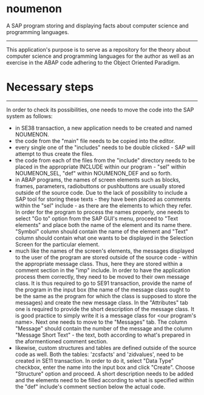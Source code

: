 # noumenon
A SAP program storing and displaying facts about computer science and programming languages.

---
This application's purpose is to serve as a repository for the theory about computer science and programming languages for the author as well as an exercise in the ABAP code adhering to the Object Oriented Paradigm.

# Necessary steps

---
In order to check its possibilities, one needs to move the code into the SAP system as follows:
- in SE38 transaction, a new application needs to be created and named NOUMENON.
- the code from the "main" file needs to be copied into the editor.
- every single one of the "includes" needs to be double clicked - SAP will attempt to thus create the files.
- the code from each of the files from the "include" directory needs to be placed in the appropriate INCLUDE within our program - "sel" within NOUMENON_SEL, "def" within NOUMENON_DEF and so forth. 
- in ABAP programs, the names of screen elements such as blocks, frames, parameters, radiobuttons or pushbuttons are usually stored outside of the source code. Due to the lack of possibility to include a SAP tool for storing these texts - they have been placed as comments within the "sel" include - as there are the elements to which they refer. In order for the program to process the names properly, one needs to select "Go to" option from the SAP GUI's menu, proceed to "Text elements" and place both the name of the element and its name there. "Symbol" column should contain the name of the element and "Text" column should contain what one wants to be displayed in the Selection Screen for the particular element.
- much like the names of the screen's elements, the messages displayed to the user of the program are stored outside of the source code - within the appropriate message class. Thus, here they are stored within a comment section in the "imp" include. In order to have the application process them correctly, they need to be moved to their own message class. It is thus required to go to SE91 transaction, provide the name of the program in the input box (the name of the message class ought to be the same as the program for which the class is supposed to store the messages) and create the new message class. In the "Attributes" tab one is required to provide the short description of the message class. It is good practice to simply write it is a message class for <our program's name>. Next one needs to move to the "Messages" tab. The column "Message" should contain the number of the message and the column "Message Short Text" - the text, both according to what's prepared in the aformentioned comment section.
- likewise, custom structures and tables are defined outside of the source code as well. Both the tables: 'zcsfacts' and 'zidvalues', need to be created in SE11 transaction. In order to do it, select "Data Type" checkbox, enter the name into the input box and click "Create". Choose "Structure" option and proceed. A short description needs to be added and the elements need to be filled according to what is specified within the "def" include's comment section below the actual code.

